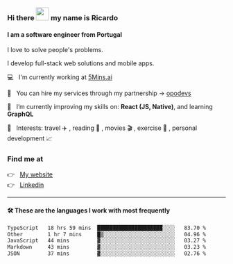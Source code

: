 ### Hi there <img src="https://raw.githubusercontent.com/iampavangandhi/iampavangandhi/master/gifs/Hi.gif" width="30"> my name is Ricardo
#### I am a software engineer from Portugal
I love to solve people's problems.

I develop full-stack web solutions and mobile apps.

💻  &nbsp; I'm currently working at <a href="https://5mins.ai/">5Mins.ai</a>

💼  &nbsp; You can hire my services through my partnership -> <a href="https://github.com/opodevs">opodevs</a>

🌱 &nbsp; I’m currently improving my skills on: **React (JS, Native)**, and learning **GraphQL**

💙 &nbsp; Interests: travel ✈️ , reading 📖 , movies 🎬 , exercise 🏃 , personal development 📈

### Find me at

<p align="left">
  👉  &nbsp;
  <a href="https://ricardopbarbosa.com" target="_blank">
    My website
  </a>
  <br/>
  👉 &nbsp;
  <a href="https://www.linkedin.com/in/ricardopbarbosa" target="_blank">
    Linkedin
  </a>
</p>

<hr />

#### 🛠 These are the languages I work with most frequently
<!--START_SECTION:waka-->

```txt
TypeScript   18 hrs 59 mins  █████████████████████░░░░   83.70 %
Other        1 hr 7 mins     █▒░░░░░░░░░░░░░░░░░░░░░░░   04.96 %
JavaScript   44 mins         ▓░░░░░░░░░░░░░░░░░░░░░░░░   03.27 %
Markdown     43 mins         ▓░░░░░░░░░░░░░░░░░░░░░░░░   03.23 %
JSON         37 mins         ▓░░░░░░░░░░░░░░░░░░░░░░░░   02.76 %
```

<!--END_SECTION:waka-->
